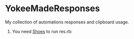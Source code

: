 # YokeeMadeResponses
My collection of automations responses and clipboard usage.

1. You need [Shoes](http://shoesrb.com/) to run res.rb:
    
